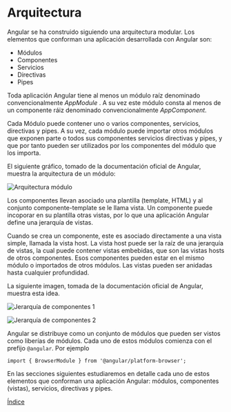 # Arquitectura

Angular se ha construido siguiendo una arquitectura modular. Los elementos que conforman una aplicación desarrollada con Angular son:

- Módulos
- Componentes
- Servicios
- Directivas
- Pipes

Toda aplicación Angular tiene al menos un módulo raíz denominado convencionalmente *AppModule* . A su vez este módulo consta al menos de un componente ráiz denominado convencionalmente *AppComponent*.

Cada Módulo puede contener uno o varios componentes, servicios, directivas y pipes. A su vez, cada módulo puede importar otros módulos que exponen parte o todos sus componentes servicios directivas y pipes, y que por tanto pueden ser utilizados por los componentes del módulo que los importa.

El siguiente gráfico, tomado de la documentación oficial de Angular, muestra la arquitectura de un módulo:

![Arquitectura módulo](https://angular.io/generated/images/guide/architecture/overview2.png)

Los componentes llevan asociado una plantilla (template, HTML) y al conjunto componente-template se le llama vista. Un componente puede incoporar en su plantilla otras vistas, por lo que una aplicación Angular define una jerarquía de vistas. 

Cuando se crea un componente, este es asociado directamente a una vista simple, llamada la vista host. La vista host puede ser la raíz de una jerarquía de vistas, la cual puede contener vistas embebidas, que son las vistas hosts de otros componentes. Esos componentes pueden estar en el mismo módulo o importados de otros módulos. Las vistas pueden ser anidadas hasta cualquier profundidad.

La siguiente imagen, tomada de la documentación oficial de Angular, muestra esta idea.

![Jerarquía de componentes 1](https://angular.io/generated/images/guide/architecture/compilation-context.png)

![Jerarquía de componentes 2](https://angular.io/generated/images/guide/architecture/view-hierarchy.png)

Angular se distribuye como un conjunto de módulos que pueden ser vistos como liberías de módulos. Cada uno de estos módulos comienza con el prefijo `@angular`. Por ejemplo

    import { BrowserModule } from '@angular/platform-browser';

  En las secciones siguientes estudiaremos en detalle cada uno de estos elementos que conforman una aplicación Angular: módulos, componentes (vistas), servicios, directivas y pipes.

  [Índice](index.md)